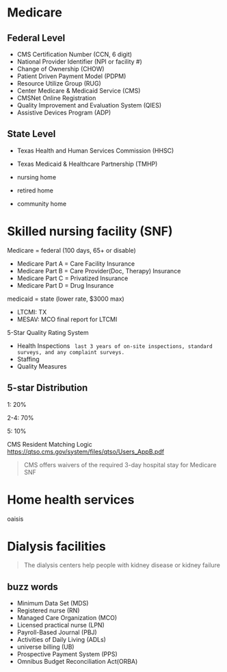 # Medicare

## Federal Level
- CMS Certification Number (CCN, 6 digit)
- National Provider Identifier (NPI or facility #)
- Change of Ownership (CHOW)
- Patient Driven Payment Model (PDPM)
- Resource Utilize Group (RUG)
- Center Medicare & Medicaid Service (CMS)
- CMSNet Online Registration
- Quality Improvement and Evaluation System (QIES)
- Assistive Devices Program (ADP)

## State Level
- Texas Health and Human Services Commission (HHSC)
- Texas Medicaid & Healthcare Partnership (TMHP)

- nursing home
- retired home
- community home

# Skilled nursing facility (SNF)

Medicare = federal (100 days, 65+ or disable)

  - Medicare Part A = Care Facility Insurance
  - Medicare Part B = Care Provider(Doc, Therapy) Insurance
  - Medicare Part C = Privatized Insurance
  - Medicare Part D = Drug Insurance

medicaid = state (lower rate, $3000 max)
  - LTCMI: TX
  - MESAV: MCO final report for LTCMI


5-Star Quality Rating System

- Health Inspections ` last 3 years of on-site inspections, standard surveys, and any complaint surveys.`
- Staffing
- Quality Measures


## 5-star Distribution

1: 20%

2-4: 70%

5: 10%

CMS Resident Matching Logic
https://qtso.cms.gov/system/files/qtso/Users_AppB.pdf

> CMS offers waivers of the required 3-day hospital stay for Medicare SNF 

# Home health services
oaisis

# Dialysis facilities
> The dialysis centers help people with kidney disease or kidney failure


## buzz words
- Minimum Data Set (MDS)
- Registered nurse (RN)
- Managed Care Organization (MCO)
- Licensed practical nurse (LPN)
- Payroll-Based Journal (PBJ)
- Activities of Daily Living (ADLs)
- universe billing (UB)
- Prospective Payment System (PPS)
- Omnibus Budget Reconciliation Act(ORBA)